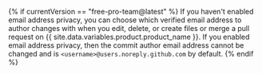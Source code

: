 {% if currentVersion == "free-pro-team@latest" %}
If you haven't enabled email address privacy, you can choose which verified email address to author changes with when you edit, delete, or create files or merge a pull request on {{ site.data.variables.product.product_name }}. If you enabled email address privacy, then the commit author email address cannot be changed and is `<username>@users.noreply.github.com` by default.
{% endif %}
